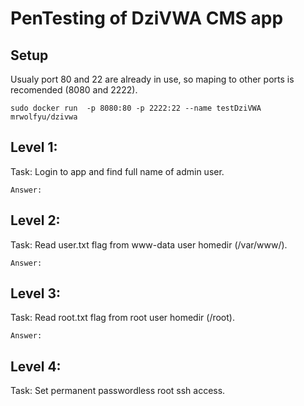 # PenTesting of DziVWA CMS app

## Setup

Usualy port 80 and 22 are already in use, so maping to other ports is recomended (8080 and 2222).
```
sudo docker run  -p 8080:80 -p 2222:22 --name testDziVWA mrwolfyu/dzivwa
```
## Level 1:

Task: Login to app and find full name of admin user.
```
Answer:  
```
## Level 2:

Task: Read user.txt flag from www-data user homedir (/var/www/).
```
Answer: 
```
## Level 3:

Task: Read root.txt flag from root user homedir (/root).
```
Answer: 
```
## Level 4:

Task: Set permanent passwordless root ssh access.


